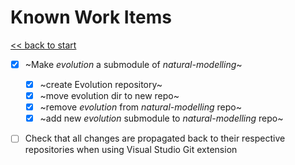 # Known Work Items

[<< back to start](index.md)

- [x] ~Make _evolution_ a submodule of _natural-modelling_~
  - [x] ~create Evolution repository~
  - [x] ~move evolution dir to new repo~
  - [x] ~remove _evolution_ from _natural-modelling_ repo~
  - [x] ~add new _evolution_ submodule to _natural-modelling_ repo~

- [ ] Check that all changes are propagated back to their respective repositories when using Visual Studio Git extension

